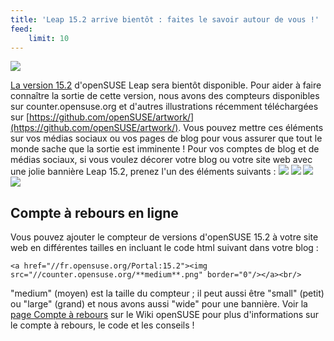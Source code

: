 ```yaml
---
title: 'Leap 15.2 arrive bientôt : faites le savoir autour de vous !'
feed:
    limit: 10
---
```


![](https://countdown.opensuse.org/)

[La version 15.2](https://fr.opensuse.org/Portal:15.2) d'openSUSE Leap sera bientôt disponible. Pour aider à faire connaître la sortie de cette version, nous avons des compteurs disponibles sur counter.opensuse.org et d'autres illustrations récemment téléchargées sur [https://github.com/openSUSE/artwork/](https://github.com/openSUSE/artwork/). Vous pouvez mettre ces éléments sur vos médias sociaux ou vos pages de blog pour vous assurer que tout le monde sache que la sortie est imminente ! Pour vos comptes de blog et de médias sociaux, si vous voulez décorer votre blog ou votre site web avec une jolie bannière Leap 15.2, prenez l'un des éléments suivants :
![](https://news.opensuse.org/wp-content/uploads/2020/06/wide.png)
![](https://news.opensuse.org/wp-content/uploads/2020/06/large.png)
![](https://news.opensuse.org/wp-content/uploads/2020/06/medium.png)
![](https://news.opensuse.org/wp-content/uploads/2020/06/small.png)

## Compte à rebours en ligne

Vous pouvez ajouter le compteur de versions d'openSUSE 15.2 à votre site web en différentes tailles en incluant le code html suivant dans votre blog :

`<a href="//fr.opensuse.org/Portal:15.2"><img src="//counter.opensuse.org/**medium**.png" border="0"/></a><br/>`  

"medium" (moyen) est la taille du compteur ; il peut aussi être "small" (petit) ou "large" (grand) et nous avons aussi "wide" pour une bannière. Voir la [page Compte à rebours](https://fr.opensuse.org/openSUSE:Countdown) sur le Wiki openSUSE pour plus d'informations sur le compte à rebours, le code et les conseils !